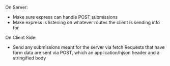 On Server:

- Make sure express can handle POST submissions
- Make express is listening on whatever routes the client is sending info for

On Client Side:

- Send any submissions meant for the server via fetch
  Requests that have form data are sent via POST, which an application/hjson header and a stringified body
